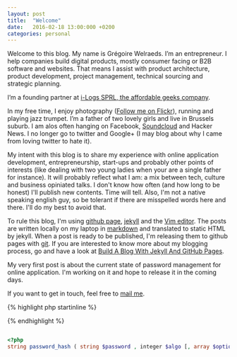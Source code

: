 ```yaml
---
layout: post
title:  "Welcome"
date:   2016-02-18 13:00:000 +0200
categories: personal 
---
```


Welcome to this blog. My name is Grégoire Welraeds. I’m an entrepreneur. I help companies build digital products, mostly consumer facing or B2B software and websites. That means I assist with product architecture, product development, project management, technical sourcing and strategic planning.

I’m a founding partner at [i-Logs SPRL, the affordable geeks company](http://www.i-logs.com).

In my free time, I enjoy photography ([Follow me on Flickr](https://www.flickr.com/photos/137881132@N07)), running and playing jazz trumpet. I’m a father of two lovely girls and live in Brussels suburb. I am alos often hanging on Facebook, [Soundcloud](https://soundcloud.com/melicerte) and Hacker News. I no longer go to twitter and Google+ (I may blog about why I came from loving twitter to hate it).

My intent with this blog is to share my experience with online application development, entrepreneurship, start-ups and probably other points of interests (like dealing with two young ladies when your are a single father for instance). It will probably reflect what I am: a mix between tech, culture and business opiniated talks. I don't know how often (and how long to be honest) I'll publish new contents. Time will tell. Also, I'm not a native speaking english guy, so be tolerant if there are misspelled words here and there. I'll do my best to avoid that. 

To rule this blog, I'm using [github page](https://pages.github.com/), [jekyll](https://jekyllrb.com/) and the [Vim editor](http://vim.org). The posts are written locally on my laptop in [markdown](https://daringfireball.net/projects/markdown/) and translated to static HTML by jekyll. When a post is ready to be published, I'm releasing them to github pages with [git](https://git-scm.com/). If you are interested to know more about my blogging process, go and have a look at [Build A Blog With Jekyll And GitHub Pages](https://www.smashingmagazine.com/2014/08/build-blog-jekyll-github-pages/).

My very first post is about the current state of password management for online application. I'm working on it and hope to release it in the coming days. 

If you want to get in touch, feel free to [mail me](mailto:gregoire.welraeds@i-logs.com).

{% highlight php startinline %}
<?php
$hash = password_hash($userPassword, PASSWORD_DEFAULT); 
?> 

{% endhighlight %}


```php

<?php
string password_hash ( string $password , integer $algo [, array $options ] )

```
